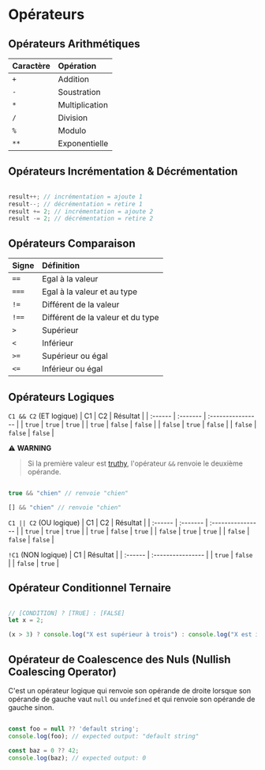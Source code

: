 # Opérateurs

## Opérateurs Arithmétiques

| Caractère    |  Opération     |
| :----------- | :------------- | 
| `+`          | Addition       |
| `-`          | Soustration    | 
| `*`          | Multiplication | 
| `/`          | Division       |
| `%`          | Modulo         |
| `**`         | Exponentielle  |

## Opérateurs Incrémentation & Décrémentation

```js

result++; // incrémentation = ajoute 1
result--; // décrémentation = retire 1
result += 2; // incrémentation = ajoute 2
result -= 2; // décrémentation = retire 2

```

## Opérateurs Comparaison

| Signe        |  Définition                       |
| :----------- | :-------------------------------- | 
| `==`         | Egal à la valeur                  |
| `===`        | Egal à la valeur et au type       | 
| `!=`         | Différent de la valeur            | 
| `!==`        | Différent de la valeur et du type |
| `>`          | Supérieur                         |
| `<`          | Inférieur                         |
| `>=`         | Supérieur ou égal                 |
| `<=`         | Inférieur ou égal                 |

## Opérateurs Logiques

`C1 && C2` (ET logique)
| C1      | C2       | Résultat          |
| :------ | :------- | :---------------- |
| `true`  | `true`   | `true`            |
| `true`  | `false`  | `false`           |
| `false` | `true`   | `false`           |
| `false` | `false`  | `false`           |

⚠️ **WARNING**
> Si la première valeur est [truthy](https://developer.mozilla.org/fr/docs/Glossary/Truthy), l'opérateur `&&` renvoie le deuxième opérande.

```js

true && "chien" // renvoie "chien"

[] && "chien" // renvoie "chien"

```

`C1 || C2` (OU logique)
| C1      | C2       | Résultat          |
| :------ | :------- | :---------------- |
| `true`  | `true`   | `true`            |
| `true`  | `false`  | `true`            |
| `false` | `true`   | `true`            |
| `false` | `false`  | `false`           |

`!C1` (NON logique)
| C1      | Résultat          |
| :------ | :---------------- |
| `true`  | `false`           |
| `false` | `true`            |

## Opérateur Conditionnel Ternaire

```js

// [CONDITION] ? [TRUE] : [FALSE]
let x = 2;

(x > 3) ? console.log("X est supérieur à trois") : console.log("X est inférieur à trois");

```

## Opérateur de Coalescence des Nuls (Nullish Coalescing Operator)

C'est un opérateur logique qui renvoie son opérande de droite lorsque son opérande de gauche vaut `null` ou `undefined` et qui renvoie son opérande de gauche sinon.

```js

const foo = null ?? 'default string';
console.log(foo); // expected output: "default string"

const baz = 0 ?? 42;
console.log(baz); // expected output: 0

```




